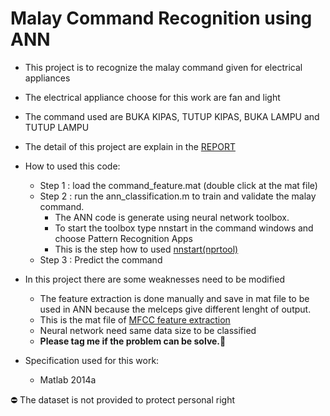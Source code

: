 # Malay Command Recognition using ANN

- This project is to recognize the malay command given for electrical appliances
- The electrical appliance choose for this work are fan and light
- The command used are BUKA KIPAS, TUTUP KIPAS, BUKA LAMPU and TUTUP LAMPU
- The detail of this project are explain in the [REPORT](https://github.com/masyitah-abu/Malay-Command-Recognition-using-ANN/tree/main/Report)

- How to used this code:
  - Step 1 : load the command_feature.mat (double click at the mat file)
  - Step 2 : run the ann_classification.m to train and validate the malay command.
    - The ANN code is generate using neural network toolbox.
    - To start the toolbox type nnstart in the command windows and choose Pattern Recognition Apps 
    - This is the step how to used [nnstart(nprtool)](https://www.mathworks.com/videos/wine-classification-with-neural-pattern-recognition-tool-68798.html)
  - Step 3 : Predict the command  

- In this project there are some weaknesses need to be modified
  - The feature extraction is done manually and save in mat file to be used in ANN because the melceps give different lenght of output.
  - This is the mat file of [MFCC feature extraction](https://github.com/masyitah-abu/Malay-Command-Recognition-using-ANN/blob/main/command_feature.mat)
  - Neural network need same data size to be classified
  - <b>Please tag me if the problem can be solve.</b>:smiling_face_with_three_hearts:
 
- Specification used for this work:
  - Matlab 2014a

:no_entry: The dataset is not provided to protect personal right
